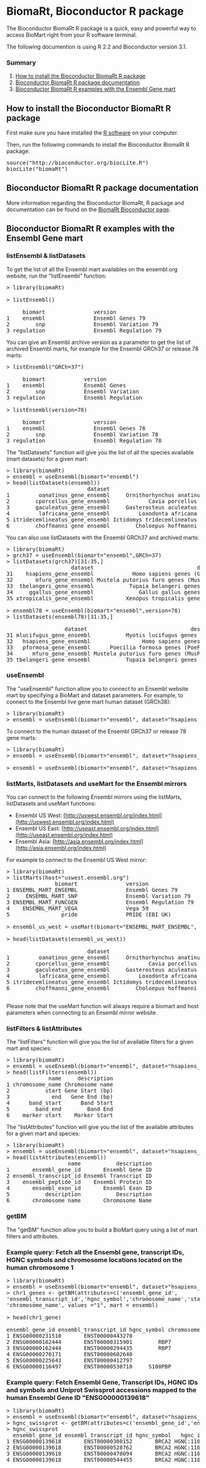 # BiomaRt, Bioconductor R package

The Bioconductor BiomaRt R package is a quick, easy and powerful way to access BioMart right from your R software terminal.

The following documention is using R 2.2 and Bioconductor version 3.1.

### Summary

1.  [How to install the Bioconductor BiomaRt R package](#biomartinstall)
2.  [Bioconductor BiomaRt R package documentation](#biomartdoc)
3.  [Bioconductor BiomaRt R examples with the Ensembl Gene mart](#biomartexamples)

## How to install the Bioconductor BiomaRt R package

First make sure you have installed the [R software](http://www.r-project.org/) on your computer.

Then, run the following commands to install the Bioconductor BiomaRt R package:

<pre class="code">source("http://bioconductor.org/biocLite.R")
biocLite("biomaRt")
</pre>

<a name="biomartdoc"></a>

## Bioconductor BiomaRt R package documentation

More information regarding the Bioconductor BiomaRt, R package and documentation can be found on the [BiomaRt Bioconductor page](http://www.bioconductor.org/packages/release/bioc/html/biomaRt.html).

<a name="biomartexamples"></a>

## Bioconductor BiomaRt R examples with the Ensembl Gene mart

### listEnsembl & listDatasets

To get the list of all the Ensembl mart availables on the ensembl.org website, run the "listEnsembl" function:

<pre class="code">> library(biomaRt)

> listEnsembl()

     biomart               version
1    ensembl               Ensembl Genes 79
2        snp               Ensembl Variation 79
3 regulation               Ensembl Regulation 79
</pre>

You can give an Ensembl archive version as a parameter to get the list of archived Ensembl marts, for example for the Ensembl GRCh37 or release 78 marts:

<pre class="code">> listEnsembl("GRCh=37")

     biomart            version
1    ensembl            Ensembl Genes
2        snp            Ensembl Variation
3 regulation            Ensembl Regulation

> listEnsembl(version=78)

     biomart               version
1    ensembl               Ensembl Genes 78
2        snp               Ensembl Variation 78
3 regulation               Ensembl Regulation 78
</pre>

The "listDatasets" function will give you the list of all the species available (mart datasets) for a given mart:

<pre class="code">> library(biomaRt)
> ensembl = useEnsembl(biomart="ensembl")
> head(listDatasets(ensembl))
                         dataset                                description version
1         oanatinus_gene_ensembl     Ornithorhynchus anatinus genes (OANA5)   OANA5
2        cporcellus_gene_ensembl            Cavia porcellus genes (cavPor3) cavPor3
3        gaculeatus_gene_ensembl     Gasterosteus aculeatus genes (BROADS1) BROADS1
4         lafricana_gene_ensembl         Loxodonta africana genes (loxAfr3) loxAfr3
5 itridecemlineatus_gene_ensembl Ictidomys tridecemlineatus genes (spetri2) spetri2
6        choffmanni_gene_ensembl        Choloepus hoffmanni genes (choHof1) choHof1
</pre>

You can also use listDatasets with the Ensembl GRCh37 and archived marts:

<pre class="code">> library(biomaRt)
> grch37 = useEnsembl(biomart="ensembl",GRCh=37)
> listDatasets(grch37)[31:35,]
                    dataset                                description      version
31    hsapiens_gene_ensembl            Homo sapiens genes (GRCh37.p13)   GRCh37.p13
32       mfuro_gene_ensembl Mustela putorius furo genes (MusPutFur1.0) MusPutFur1.0
33  tbelangeri_gene_ensembl           Tupaia belangeri genes (tupBel1)      tupBel1
34     ggallus_gene_ensembl              Gallus gallus genes (Galgal4)      Galgal4
35 xtropicalis_gene_ensembl          Xenopus tropicalis genes (JGI4.2)       JGI4.2

> ensembl78 = useEnsembl(biomart="ensembl",version=78)
> listDatasets(ensembl78)[31:35,]

                  dataset                                description      version
31 mlucifugus_gene_ensembl           Myotis lucifugus genes (myoLuc2)      myoLuc2
32   hsapiens_gene_ensembl                Homo sapiens genes (GRCh38)       GRCh38
33   pformosa_gene_ensembl      Poecilia formosa genes (PoeFor_5.1.2) PoeFor_5.1.2
34      mfuro_gene_ensembl Mustela putorius furo genes (MusPutFur1.0) MusPutFur1.0
35 tbelangeri_gene_ensembl           Tupaia belangeri genes (tupBel1)      tupBel1
</pre>

### useEnsembl

The "useEnsembl" function allow you to connect to an Ensembl website mart by specifying a BioMart and dataset parameters. For example, to connect to the Ensembl live gene mart human dataset (GRCh38):

<pre class="code">> library(biomaRt)
> ensembl = useEnsembl(biomart="ensembl", dataset="hsapiens_gene_ensembl")
</pre>

To connect to the human dataset of the Ensembl GRCh37 or release 78 gene marts:

<pre class="code">> library(biomaRt)
> ensembl = useEnsembl(biomart="ensembl", dataset="hsapiens_gene_ensembl", GRCh=37)

> ensembl = useEnsembl(biomart="ensembl", dataset="hsapiens_gene_ensembl", version=78)
</pre>

### listMarts, listDatasets and useMart for the Ensembl mirrors

You can connect to the following Ensembl mirrors using the listMarts, listDatasets and useMart functions:

*   Ensembl US West: [http://uswest.ensembl.org/index.html](http://uswest.ensembl.org/index.html)
*   Ensembl US East: [http://useast.ensembl.org/index.html](http://useast.ensembl.org/index.html)
*   Ensembl Asia: [http://asia.ensembl.org/index.html](http://asia.ensembl.org/index.html)

For example to connect to the Ensembl US West mirror:

<pre class="code">> library(biomaRt)
> listMarts(host="uswest.ensembl.org")
               biomart               version
1 ENSEMBL_MART_ENSEMBL               Ensembl Genes 79
2     ENSEMBL_MART_SNP               Ensembl Variation 79
3 ENSEMBL_MART_FUNCGEN               Ensembl Regulation 79
4    ENSEMBL_MART_VEGA               Vega 59
5                pride               PRIDE (EBI UK)

> ensembl_us_west = useMart(biomart="ENSEMBL_MART_ENSEMBL", host="uswest.ensembl.org")

> head(listDatasets(ensembl_us_west))

                         dataset                                description version
1         oanatinus_gene_ensembl     Ornithorhynchus anatinus genes (OANA5)   OANA5
2        cporcellus_gene_ensembl            Cavia porcellus genes (cavPor3) cavPor3
3        gaculeatus_gene_ensembl     Gasterosteus aculeatus genes (BROADS1) BROADS1
4         lafricana_gene_ensembl         Loxodonta africana genes (loxAfr3) loxAfr3
5 itridecemlineatus_gene_ensembl Ictidomys tridecemlineatus genes (spetri2) spetri2
6        choffmanni_gene_ensembl        Choloepus hoffmanni genes (choHof1) choHof1

</pre>

Please note that the useMart function will always require a biomart and host parameters when connecting to an Ensembl mirror website.

### listFilters & listAttributes

The "listFilters" function will give you the list of available filters for a given mart and species:

<pre class="code">> library(biomaRt)
> ensembl = useEnsembl(biomart="ensembl", dataset="hsapiens_gene_ensembl")
> head(listFilters(ensembl))
             name     description
1 chromosome_name Chromosome name
2           start Gene Start (bp)
3             end   Gene End (bp)
4      band_start      Band Start
5        band_end        Band End
6    marker_start    Marker Start
</pre>

The "listAttributes" function will give you the list of the available attributes for a given mart and species:

<pre class="code">> library(biomaRt)
> ensembl = useEnsembl(biomart="ensembl", dataset="hsapiens_gene_ensembl")
> head(listAttributes(ensembl))
                   name           description
1       ensembl_gene_id       Ensembl Gene ID
2 ensembl_transcript_id Ensembl Transcript ID
3    ensembl_peptide_id    Ensembl Protein ID
4       ensembl_exon_id       Ensembl Exon ID
5           description           Description
6       chromosome_name       Chromosome Name
</pre>

### getBM

The "getBM" function allow you to build a BioMart query using a list of mart filters and attributes.

### Example query: Fetch all the Ensembl gene, transcript IDs, HGNC symbols and chromosome locations located on the human chromosome 1

<pre class="code">> library(biomaRt)
> ensembl = useEnsembl(biomart="ensembl", dataset="hsapiens_gene_ensembl")
> chr1_genes <- getBM(attributes=c('ensembl_gene_id',
'ensembl_transcript_id','hgnc_symbol','chromosome_name','start_position','end_position'), filters =
'chromosome_name', values ="1", mart = ensembl)

> head(chr1_gene)

ensembl_gene_id ensembl_transcript_id hgnc_symbol chromosome_name start_position end_position
1 ENSG00000231510       ENST00000443270                           1        5086459      5090899
2 ENSG00000162444       ENST00000315901        RBP7               1        9997206     10016020
3 ENSG00000162444       ENST00000294435        RBP7               1        9997206     10016020
4 ENSG00000270171       ENST00000602640                           1        7693124      7694844
5 ENSG00000225643       ENST00000412797                           1       25581478     25590356
6 ENSG00000116497       ENST00000530710     S100PBP               1       32816767     32858879
</pre>

### Example query: Fetch Ensembl Gene, Transcript IDs, HGNC IDs and symbols and Uniprot Swissprot accessions mapped to the human Ensembl Gene ID "ENSG00000139618"

<pre class="code">> library(biomaRt)
> ensembl = useEnsembl(biomart="ensembl", dataset="hsapiens_gene_ensembl")
> hgnc_swissprot <- getBM(attributes=c('ensembl_gene_id','ensembl_transcript_id','hgnc_symbol','hgnc_id','uniprot_swissprot'),filters = 'ensembl_gene_id', values = 'ENSG00000139618', mart = ensembl)
> hgnc_swissprot
  ensembl_gene_id ensembl_transcript_id hgnc_symbol   hgnc_id uniprot_swissprot
1 ENSG00000139618       ENST00000380152       BRCA2 HGNC:1101            P51587
2 ENSG00000139618       ENST00000528762       BRCA2 HGNC:1101                  
3 ENSG00000139618       ENST00000470094       BRCA2 HGNC:1101                  
4 ENSG00000139618       ENST00000544455       BRCA2 HGNC:1101            P51587
</pre>
